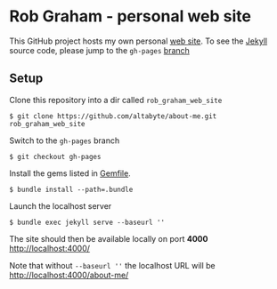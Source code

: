 # Rob Graham - personal web site

This GitHub project hosts my own personal [web site](http://robgraham.me/). 
To see the [Jekyll](http://jekyllrb.com/) source code, please jump to the `gh-pages`
[branch](https://github.com/altabyte/about-me/tree/gh-pages)

## Setup

Clone this repository into a dir called `rob_graham_web_site`

    $ git clone https://github.com/altabyte/about-me.git rob_graham_web_site

Switch to the `gh-pages` branch

    $ git checkout gh-pages

Install the gems listed in [Gemfile](https://github.com/altabyte/about-me/blob/gh-pages/Gemfile).

    $ bundle install --path=.bundle

Launch the localhost server

    $ bundle exec jekyll serve --baseurl ''

The site should then be available locally on port **4000** [http://localhost:4000/](http://localhost:4000/)

Note that without `--baseurl ''` the localhost URL will be
[http://localhost:4000/about-me/](http://localhost:4000/about-me/)

